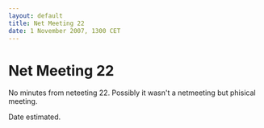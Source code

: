 ```yaml
---
layout: default
title: Net Meeting 22
date: 1 November 2007, 1300 CET
---
```


<script src="http://code.jquery.com/jquery-1.11.1.min.js">
</script>
<script src="/javascripts/edit.js"></script>
<script>setEditButonNm();</script>

# Net Meeting 22

No minutes from neteeting 22. Possibly it wasn't a netmeeting but phisical meeting.

Date estimated.

   <div id="edit_page_div"></div>